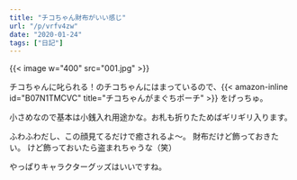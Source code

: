```yaml
---
title: "チコちゃん財布がいい感じ"
url: "/p/vrfv4zw"
date: "2020-01-24"
tags: ["日記"]
---
```


{{< image w="400" src="001.jpg" >}}

チコちゃんに叱られる！のチコちゃんにはまっているので、{{< amazon-inline id="B07N1TMCVC" title="チコちゃんがまぐちポーチ" >}} をげっちゅ。

小さめなので基本は小銭入れ用途かな。お札も折りたためばギリギリ入ります。

ふわふわだし、この顔見てるだけで癒されるよ～。
財布だけど飾っておきたい。
けど飾っておいたら盗まれちゃうな（笑）

やっぱりキャラクターグッズはいいですね。

